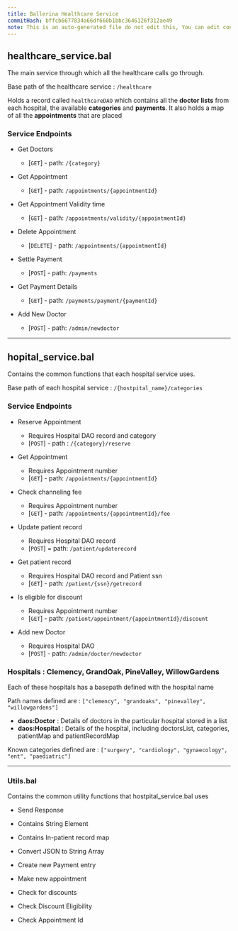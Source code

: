 ```yaml
---
title: Ballerina Healthcare Service
commitHash: bffcb6677834a66df660b1bbc3646126f312ae49
note: This is an auto-generated file do not edit this, You can edit content in "ballerina-integrator" repo
---
```


## __healthcare_service.bal__
The main service through which all the healthcare calls go through.

Base path of the healthcare service : `/healthcare`

Holds a record called `healthcareDAO` which contains all the __doctor lists__ from each hospital, the available 
__categories__ and __payments__. It also holds a map of all the __appointments__ that are placed 

### Service Endpoints
- Get Doctors
    - [`GET`] - path: `/{category}`

- Get Appointment
    - [`GET`] - path: `/appointments/{appointmentId}`

- Get Appointment Validity time
    - [`GET`] - path: `/appointments/validity/{appointmentId}`

- Delete Appointment
    - [`DELETE`] - path: `/appointments/{appointmentId}`

- Settle Payment
    - [`POST`] - path: `/payments`

- Get Payment Details
    - [`GET`] - path: `/payments/payment/{paymentId}`

- Add New Doctor
    - [`POST`] - path: `/admin/newdoctor`

---

## __hopital_service.bal__
Contains the common functions that each hospital service uses. 

Base path of each hospital service : `/{hostpital_name}/categories`

### Service Endpoints

- Reserve Appointment
    - Requires Hospital DAO record and category
    - [`POST`] - path : `/{category}/reserve` 

- Get Appointment
    - Requires Appointment number
    - [`GET`] - path: `/appointments/{appointmentId}`

- Check channeling fee 
    - Requires Appointment number
    - [`GET`] - path: `/appointments/{appointmentId}/fee`

- Update patient record
    - Requires Hospital DAO record
    - [`POST`] = path: `/patient/updaterecord`

- Get patient record
    - Requires Hospital DAO record and Patient ssn
    - [`GET`] - path: `/patient/{ssn}/getrecord`

- Is eligible for discount
    - Requires Appointment number
    - [`GET`] - path: `/patient/appointment/{appointmentId}/discount`

- Add new Doctor
    - Requires Hospital DAO
    - [`POST`] - path: `/admin/doctor/newdoctor`


### Hospitals : Clemency, GrandOak, PineValley, WillowGardens
Each of these hospitals has a basepath defined with the hospital name

Path names defined are : `["clemency", "grandoaks", "pinevalley", "willowgardens"]`

- __daos:Doctor__ : Details of doctors in the particular hospital stored in a list
- __daos:Hospital__ : Details of the hospital, including doctorsList, categories, patientMap and patientRecordMap

Known categories defined are : `["surgery", "cardiology", "gynaecology", "ent", "paediatric"]`

---
### Utils.bal
Contains the common utility functions that hostpital_service.bal uses 

- Send Response

- Contains String Element

- Contains In-patient record map

- Convert JSON to String Array

- Create new Payment entry

- Make new appointment

- Check for discounts

- Check Discount Eligibility

- Check Appointment Id 
  